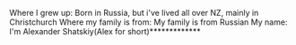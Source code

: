 Where I grew up:   Born in Russia, but i've lived all over NZ, mainly in Christchurch
Where my family is from:    My family is from Russian
My name:    I'm Alexander Shatskiy(Alex for short)*************
